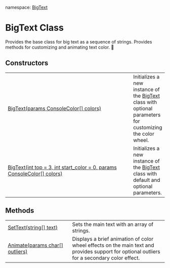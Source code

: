 namespace: <a href="https://github.com/redrithm/BigConsole/blob/master/README.md#bigtext">BigText</a>
<h1 id="bigtext-class">BigText Class</h1>
Provides the base class for big text as a sequence of strings.  Provides methods for customizing and animating text color. &#x1F34E;

<h2>Constructors</h2>
<table>
<tbody>
<tr>
<td>
<a href="https://www.youtube.com/watch?v=vj-nuy82Tjw">
BigText(params ConsoleColor[] colors)
</a>
</td>
<td>
  Initializes a new instance of the <a href="#bigtext-class">BigText</a> class with optional parameters for customizing the color wheel.
</td>
</tr>
<tr>
<td width="511">
<a href="https://www.youtube.com/watch?v=vj-nuy82Tjw">
BigText(int top = 3, int start_color = 0, params ConsoleColor[] colors)
</a>
</td>
<td>
  Initializes a new instance of the <a href="#bigtext-class">BigText</a> class with default and optional parameters.
</td>
</tr>
</tbody>
</table>

<h2>Methods</h2>
<table>
<tbody>
<tr>
<td>
<a href="https://www.youtube.com/watch?v=vj-nuy82Tjw">SetText(string[] text)</a>
</td>
<td>
Sets the main text with an array of strings.
</td>
</tr>
<tr>
<td width="300">
<a href="https://www.youtube.com/watch?v=vj-nuy82Tjw">Animate(params char[] outliers)</a>
</td>
<td width="650">
Displays a brief animation of color wheel effects on the main text and provides support for optional outliers for a secondary color effect.
</td>
</tr>
</tbody>
</table>
